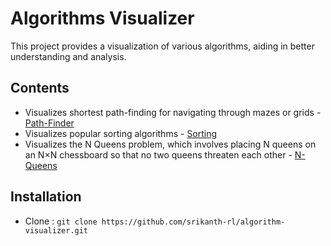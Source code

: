 # Algorithms Visualizer

This project provides a visualization of various algorithms, aiding in better understanding and analysis.

## Contents

- Visualizes shortest path-finding for navigating through mazes or grids - [Path-Finder](https://srikanth-algo-visualizer.netlify.app/#/path-finding)
- Visualizes popular sorting algorithms - [Sorting](https://srikanth-sorting-visualizer.netlify.app/)
- Visualizes the N Queens problem, which involves placing N queens on an N×N chessboard so that no two queens threaten each other - [N-Queens](https://srikanth-algo-visualizer.netlify.app/#/nqueens)

## Installation

- Clone : ``git clone https://github.com/srikanth-rl/algorithm-visualizer.git``
